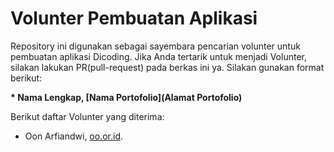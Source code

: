 # Volunter Pembuatan Aplikasi
Repository ini digunakan sebagai sayembara pencarian volunter untuk pembuatan aplikasi Dicoding. Jika Anda tertarik untuk menjadi Volunter, silakan lakukan PR(pull-request) pada berkas ini ya. Silakan gunakan format berikut:

**\* Nama Lengkap, [Nama Portofolio](Alamat Portofolio)**  

Berikut daftar Volunter yang diterima:  
* Oon Arfiandwi, [oo.or.id](https://oo.or.id).
